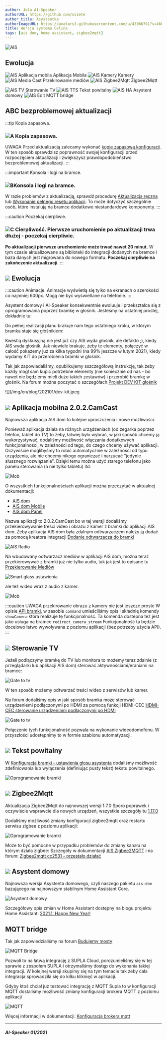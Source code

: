 ```yaml
---
author: Jola AI-Speaker
authorURL: https://github.com/sviete
author_title: Asystentka
authorImageURL: https://avatars3.githubusercontent.com/u/43966761?s=460&v=4
title: Wersja systemu Celina
tags: [ais dom, home assistant, zigbee2mqtt]
---
```


<div class="IntroAisBlogMenu" >
<div>

![AIS](/img/en/blog/202101/celina.png)

</div>

<h2>Ewolucja</h2>

</div>

![AIS Aplikacja mobila](/img/en/blog/202101/mob_app.png) Aplikacja Mobila ![AIS Kamery](/img/en/blog/202101/camera.png) Kamery ![AIS Media Cast](/img/en/blog/202101/mobile-request.png) Przekirowanie mediów ![AIS Zigbee2Mqtt](/img/en/blog/202101/zigbee.png) Zigbee2Mqtt

![AIS TV](/img/en/blog/202101/tv.png) Sterowanie TV ![AIS TTS](/img/en/blog/202101/tts_icon.png) Tekst powitalny ![AIS HA](/img/en/blog/202101/hass.png) Asystent domowy ![AIS Edit](/img/en/blog/202101/bridge.png) MQTT bridge

<!--truncate-->


## ABC bezproblemowej aktualizacji

:::tip Kopia zapasowa.
### ![A](/img/en/blog/202009/alpha-a-circle.png) Kopia zapasowa.

UWAGA Przed aktualizacją zalecamy wykonać [kopię zapasową konfiguracji](/docs/ais_bramka_configuration_software#kopia-zapasowa-konfiguracji). W ten sposób sprawdzisz poprawność swojej konfiguracji przed rozpoczęciem aktualizacji i zwiększysz prawdopodobieństwo bezproblemowej aktualizacji.
:::

:::important Konsola i logi na bramce.
### ![B](/img/en/blog/202009/alpha-b-circle.png)Konsola i logi na bramce.

W razie problemów z aktualizacją, sprawdź procedurę [Aktualizacja ręczna](/docs/ais_bramka_update_manual) lub [Wykonanie pełnego resetu aplikacji](/docs/ais_bramka_reset_ais_step_by_step).
To może dotyczyć szczególnie osób, które instalują na bramce dodatkowe niestandardowe komponenty.
:::

:::caution Poczekaj cierpliwie.
### ![C](/img/en/blog/202009/alpha-c-circle.png) Cierpliwość. Pierwsze uruchomienie po aktualizacji trwa dłużej - poczekaj cierpliwie.

 **Po aktualizacji pierwsze uruchomienie może trwać nawet 20 minut.**
 W tym czasie aktualizowane są biblioteki do integracji dodanych na bramce i baza danych jest migrowana do nowego formatu.
 **Poczekaj cierpliwie na zakończenie aktualizacji.**
:::

## ![](/img/en/blog/202101/celina.png) Ewolucja

:::caution Animacje.
Animacje wyświetlą się tylko na ekranach o szerokości co najmniej 600px. Mogą nie być wyświetlane na telefonie.
:::

Asystent domowy i AI-Speaker konsekwentnie ewoluuje i przekształca się z oprogramowania poprzez bramkę w głośnik. Jesteśmy na ostatniej prostej, dokładnie tu:

<div className="shapeshifter play"></div>

Do pełnej realizacji planu brakuje nam tego ostatniego kroku, w którym bramka staje się głośnikiem:

<div className="shapeshifter2 play"></div>


Kwestią dyskusyjną nie jest już czy AIS wyda głośnik, ale defakto ;), kiedy AIS wyda głośnik.
Jak niewiele brakuje, żeby te elementy, połączyć w całość pokażemy już za kilka tygodni (na 99% jeszcze w lutym 2021), kiedy wydamy KIT do przerobienia bramki w głośnik.

Tak jak zapowiadaliśmy, opublikujemy sszczegółową instrukcję, tak żeby każdy mógł sam kupić potrzebne elementy (nie koniecznie od nas - bo nawet nie będziemy mieli dużo takich zestawów) i przerobić bramkę w głośnik.
Na forum można poczytać o szczegółach [Projekt DEV KIT głośnik](https://ai-speaker.discourse.group/t/dev-kit-glosnik-ankieta/1108)


![](/img/en/blog/202101/dev-kit.jpeg

## ![](/img/en/blog/202012/mob_app.png) Aplikacja mobilna 2.0.2.CamCast

Najnowsza aplikacja AIS dom to kolejne uproszczenia i nowe możliwości.

Ponieważ aplikacja działa na różnych urządzeniach (od zegarka poprzez telefon, tablet do TV) to żeby, łatwiej było wybrać, w jaki sposób chcemy ją wykorzystywać, dodaliśmy możliwość włączania dodatkowych funkcjonalności, w zależności od tego, do czego chcemy używać aplikacji.
Oczywiście moglibyśmy to robić automatycznie w zależności od typu urządzenia, ale nie chcemy nikogo ograniczać i narzucać "jedynie słusznego rozwiązania". Dzięki temu można użyć starego telefonu jako panelu sterowania (a nie tylko tabletu) itd.

![Mob](/img/en/frontend/mob_special_functions.png)

O wszystkich funkcjonalnościach aplikacji można przeczytać w aktualnej dokumentacji:
- [AIS dom](/docs/ais_app_android_dom)
- [AIS dom Mobile](/docs/ais_app_android_dom_mob)
- [AIS dom Panel](/docs/ais_app_android_dom_tablet)


Nazwa aplikacji to 2.0.2.CamCast bo w tej wersji dodaliśmy przekierowywanie treści video i obrazu z kamer z bramki do aplikacji AIS dom.
Żeby aplikacja AIS dom była zdalnym odtwarzaczem należy ją dodać za pomocą kreatora integracji [Dodanie odtwarzacza do bramki](/docs/ais_app_player#dodanie-odtwarzacza-do-bramki)

![AIS Radio](/img/en/frontend/ais_exo_player_add_new2.png)

Na wbudowany odtwarzacz mediów w aplikacji AIS dom, można teraz przekierowywać z bramki już nie tylko audio, tak jak jest to opisane tu [Przekierowanie Mediów](/docs/ais_app_player#przekierowanie-mediów)

![Smart glass ustawienia](/img/en/frontend/redirect_media_to_client_gate.png)


ale też wideo wraz z audio z kamer:

![Mob](/img/en/frontend/video_doorbell.png)


:::caution UWAGA przekirowanie obrazu z kamery nie jest jeszcze proste
W opisie [API bramki](/docs/ais_bramka_api_index), w zasobie ```command``` umieściliśmy opis i składnię komendy ```showCamera``` która realizuje tę funkcjonalność. 
Ta komenda dostepna też jest jako usługa na bramce ```redirect_camera_stream```
Funkcjonalność ta będzie docelowo łatwo wywoływana z poziomu aplikacji (bez potrzeby użycia API).
:::


## ![](/img/en/blog/202101/tv.png) Sterowanie TV


Jeżeli podłączymy bramkę do TV lub monitora to możemy teraz zdalnie (z przeglądarki lub aplikacji AIS dom) sterować aktywnościami/eraniami na bramce:

![Gate to tv](/img/en/frontend/gate_to_tv.jpeg)

W ten sposób możemy odtwarzać treści wideo z serwisów lub kamer.

Na forum dodaliśmy opis w jaki sposób bramka może sterować urządzeniemi podłączonymi po HDMI za pomocą funkcji HDMI-CEC [HDMI-CEC sterowanie urządzeniami podłączonymi po HDMI](https://ai-speaker.discourse.group/t/hdmi-cec-sterowanie-urzadzeniami-podlaczonymi-po-hdmi/1254)


![Gate to tv](/img/en/blog/202101/cec.jpeg)

Połączenie tych funkcjonalność pozwala na wykonanie wideodomofonu. W przyszłości udostępnimy to w formie szablonu automatyzacji.


## ![](/img/en/blog/202101/tts_icon.png) Tekst powitalny


W [Konfiguracja bramki - ustawienia głosu asystenta](/docs/ais_bramka_configuration_tts) dodaliśmy możliwość zdefiniowania lub wyłączenia (definiując pusty tekst) tekstu powitalnego.

![Oprogramowanie bramki](/img/en/bramka/config_ais_dom_section4.jpeg)


## ![](/img/en/blog/202101/zigbee.png) Zigbee2Mqtt


Aktualizacja Zigbee2Mqtt do najnowszej wersji 1.7.0
Sporo poprawek i oczywiście wsprawcie dla nowych urządzeń, wszystkie szczegóły tu [1.17.0](https://github.com/Koenkk/zigbee2mqtt/releases/tag/1.17.0)

Dodaliśmy możliwość zmiany konfiguracji zigbee2mqtt oraz restartu serwisu zigbee z poziomu aplikacji:

![Oprogramowanie bramki](/img/en/blog/202101/zigbee_config.png)

Może to być pomocne w przypadku problemów do zmiany kanału na którym działa zigbee:
Szczegóły w dokumentacji [AIS Zigbee2MQTT](/docs/ais_app_integration_zigbee)
i na forum: [Zigbee2mqtt cc2531 - przestało działać
](https://ai-speaker.discourse.group/t/zigbee2mqtt-cc2531-przestalo-dzialac/743/93)



## ![](/img/en/blog/202101/hass.png) Asystent domowy

Najnowsza wersja Asystenta domowego, czyli naszego pakietu ``ais-dom`` bazującego na najnowszym stabilnym Home Assistant Core.

![Asystent domowy](/img/en/blog/202101/ha_social.png)

Szczegółowy opis zmian w Home Assistant dostępny na blogu projektu Home Assistant: [2021.1: Happy New Year!](https://www.home-assistant.io/blog/2021/01/06/release-20211/)


## [](/img/en/blog/202101/bridge.png) MQTT bridge

Tak jak zapowiedzialiśmy na forum [Budujemy mosty](https://ai-speaker.discourse.group/t/kolejna-celina-beta-wydana/1277)

![MQTT Bridge](/img/en/blog/202101/mqtt_bridge.jpeg)

Pozwoli to na łatwą integrację z SUPLA Cloud, porozumieliśmy się w tej sprawie z zespołem SUPLA i otrzymaliśmy dostęp do wykonania takiej integracji.
W kolejnej wersji skupimy się na tym temacie tak żeby cała integracja sprowadziła się do kilku kliknięć w aplikacji.


Gdyby ktoś chciał już testować integrację z MQTT Supla to w konfiguracji MQTT dostaliśmy możliwość zmiany konfiguracji brokera MQTT z poziomu aplikacji

 ![MQTT](/img/en/integrations/mqtt_edit_mosquito_config.png)


 Więcej informacji w dokumentacji: [Konfiguracja brokera mqtt](/docs/ais_app_integration_mqtt#konfiguracja-brokera-mqtt)




-------

##### AI-Speaker 01/2021
